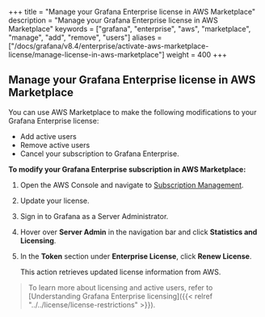 +++
title = "Manage your Grafana Enterprise license in AWS Marketplace"
description = "Manage your Grafana Enterprise license in AWS Marketplace"
keywords = ["grafana", "enterprise", "aws", "marketplace", "manage", "add", "remove", "users"]
aliases = ["/docs/grafana/v8.4/enterprise/activate-aws-marketplace-license/manage-license-in-aws-marketplace"]
weight = 400
+++

## Manage your Grafana Enterprise license in AWS Marketplace

You can use AWS Marketplace to make the following modifications to your Grafana Enterprise license:

- Add active users
- Remove active users
- Cancel your subscription to Grafana Enterprise.

**To modify your Grafana Enterprise subscription in AWS Marketplace:**

1. Open the AWS Console and navigate to [Subscription Management](https://console.aws.amazon.com/marketplace/home/subscriptions#/subscriptions).

1. Update your license.

1. Sign in to Grafana as a Server Administrator.

1. Hover over **Server Admin** in the navigation bar and click **Statistics and Licensing**.

1. In the **Token** section under **Enterprise License**, click **Renew License**.

   This action retrieves updated license information from AWS.

> To learn more about licensing and active users, refer to [Understanding Grafana Enterprise licensing]({{< relref "../../license/license-restrictions" >}}).
